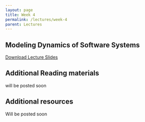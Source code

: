 ```yaml
---
layout: page
title: Week 4
permalink: /lectures/week-4
parent: Lectures
---
```


## Modeling Dynamics of Software Systems

[Download Lecture Slides](https://karthikv1392.github.io/cs6401_se/slides/W4_L1_TS_Modeling.pdf)

## Additional Reading materials

will be posted soon

## Additional resources

Will be posted soon
